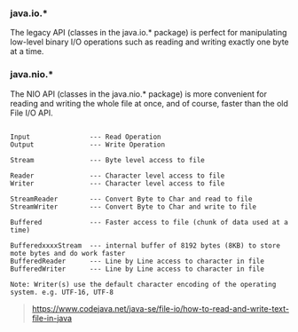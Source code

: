 ### java.io.*

The legacy API (classes in the java.io.* package) is perfect for manipulating low-level binary I/O operations such as reading and writing exactly one byte at a time.

### java.nio.*

The NIO API (classes in the java.nio.* package) is more convenient for reading and writing the whole file at once, and of course, faster than the old File I/O API.


```

Input     			--- Read Operation
Output    			--- Write Operation

Stream    			--- Byte level access to file

Reader    			--- Character level access to file
Writer    			--- Character level access to file

StreamReader 		--- Convert Byte to Char and read to file
StreamWriter 		--- Convert Byte to Char and write to file

Buffered 			--- Faster access to file (chunk of data used at a time)

BufferedxxxxStream 	--- internal buffer of 8192 bytes (8KB) to store mote bytes and do work faster
BufferedReader  	--- Line by Line access to character in file
BufferedWriter  	--- Line by Line access to character in file

Note: Writer(s) use the default character encoding of the operating system. e.g. UTF-16, UTF-8

```


> https://www.codejava.net/java-se/file-io/how-to-read-and-write-text-file-in-java
